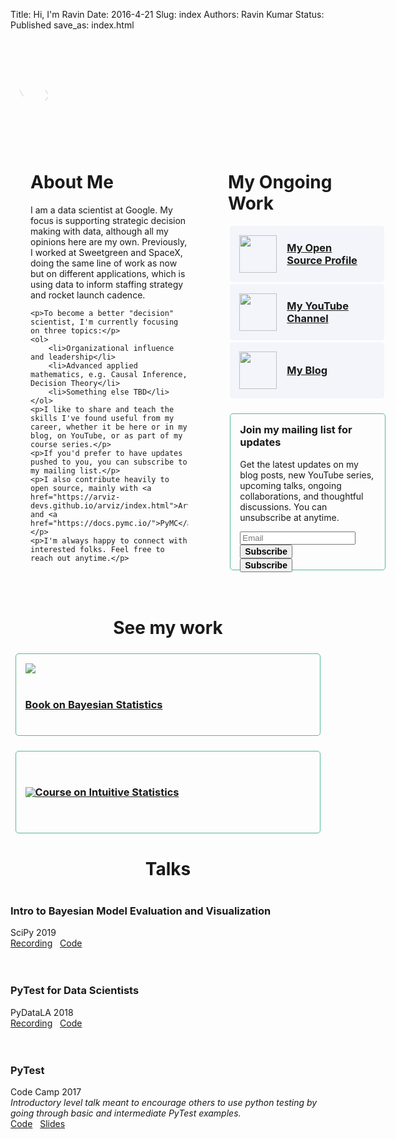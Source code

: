 Title: Hi, I'm Ravin
Date: 2016-4-21 
Slug:  index
Authors: Ravin Kumar
Status: Published
save_as: index.html 

<style type="text/css">
    h1, h2, h3, h4 {
        text-align: center;
    }
    h1:not(.page-title), h2, h3, h4 {
        margin-top: 2.5rem;
    }

    .about-container {
        display: flex;
        flex-wrap: flex-wrap;
    }
    .about-container div.about-box {
        width: 50%;
        padding: 2rem;
    }
    #action-links {
        max-width: 100%;
        margin: 10px auto;
        display: flex;
        flex-wrap: wrap;
        flex-direction: column;
        justify-content: center;
    }
    .action-link, .secondary-box {
        border-radius: 5px;
        margin: 1.5%;
        padding: 15px;
    }
    .action-link, .my-work {
        display: flex;
        flex-direction: row;
    }
    .action-link {
        width: 100%;
        background-color: #f4f5fb;
        -webkit-transition: all 0.15s ease;
        transition: all 0.15s ease;
    }
    .action-link img {
        height: 60px;
        width: 60px;
        margin: auto 0;
    }
    .action-link h3 {
        margin: auto 1rem;
    }  
    .action-link:hover {
        box-shadow: 0 0 10px #ccc;
    }
    .secondary-box {
        border: solid 1px #56bb92;
        min-height: 100px;
        margin-top: 1.5rem;
    }
    .secondary-box img {
        max-height: 80px;
        margin: auto 0;
    }
</style>

<svg viewbox="0 0 100 100" style="opacity:12%;max-width:100px;max-height:100px; margin:40px auto;">
    <style type="text/css">
        path {
            fill: none;
            stroke: #12221D;
            stroke-width: 0.1rem;
            stroke-miterlimit: 10;
            stroke-linecap: round;
        }
        #K-triangle-1,
        #K-triangle-2 {
            stroke-dasharray: 1;
            stroke-dashoffset: 1;
            animation: dash 2s linear forwards;
        }
        #R-triangle-circle {
            stroke-dasharray: 1;
            stroke-dashoffset: 1;
            animation: dash 2.4s linear forwards;           }
        @keyframes dash {
            to {
                stroke-dashoffset: 0;
            }
        }
    </style>
    <g id="R">
        <path id="R-triangle-circle" d="M 15 42.1297 L 43.5792 91.6304 L 15 91.6304 L 15 8.3696 A 32.0984 32.0984 0 0 1 15 72.5664 Z" pathLength="1"/>
    </g>
    <g id="K">
        <path id="K-triangle-1" d="M 56.2434 58.1775 L 85 8.3696 L 56.2434 8.3696 Z" pathLength="1"/>
        <path id="K-triangle-2" d="M 56.2434 42.1297 L 85 91.6304 L 56.2434 91.6304 Z" pathLength="1"/>
    </g>
</svg>


<div class="about-container">
<!-- Left -->
<div class="about-box">
<h1 style="margin-top:0; text-align: left;">About Me</h1>
    <p>I am a data scientist at Google. My focus is supporting strategic decision making with data, although all my opinions here are my own. Previously, I worked at Sweetgreen and SpaceX, doing the same line of work as now but on different applications, which is using data to inform staffing strategy and rocket launch cadence.</p>
    
    <p>To become a better "decision" scientist, I'm currently focusing on three topics:</p>
    <ol>
        <li>Organizational influence and leadership</li>
        <li>Advanced applied mathematics, e.g. Causal Inference, Decision Theory</li>
        <li>Something else TBD</li>
    </ol>
    <p>I like to share and teach the skills I've found useful from my career, whether it be here or in my blog, on YouTube, or as part of my course series.</p>
    <p>If you'd prefer to have updates pushed to you, you can subscribe to my mailing list.</p>
    <p>I also contribute heavily to open source, mainly with <a href="https://arviz-devs.github.io/arviz/index.html">ArviZ</a> and <a href="https://docs.pymc.io/">PyMC</a>.</p>
    <p>I'm always happy to connect with interested folks. Feel free to reach out anytime.</p>
</div>

<!-- Right -->
<div class="about-box">
<h1 style="margin-top:0; text-align: left;">My Ongoing Work</h1>
<a href="https://github.com/canyon289/canyon289.github.io"><div class="action-link"><img src="{static}/images/about/github.png" /><h3>My Open Source Profile</h3></div></a>
<a href="https://www.youtube.com/channel/UCX78cJQ_6JZVUWw8cj-f0uA/featured"><div class="action-link"><img src="{static}/images/about/youtube.png" /><h3>My YouTube Channel</h3></div></a>
<a href="{static}/blog.html"><div class="action-link"><img src="{static}/images/logo/logo.png" /><h3>My Blog</h3></div></a>
<div class="secondary-box" style="width: 100%;"> 
    <h3 style="margin-top:0;">Join my mailing list for updates</h3>
    <p>Get the latest updates on my blog posts, new YouTube series, upcoming talks, ongoing collaborations, and thoughtful discussions. You can unsubscribe at anytime.</p>
    <form class="ml-block-form" action="https://static.mailerlite.com/webforms/submit/k0j3t8" data-code="k0j3t8" method="post" target="_blank" style="height: 32px;">
    <div class="ml-form-formContent horozintalForm">
    <div class="ml-form-horizontalRow">
    <div class="ml-input-horizontal">
    <div style="width:100%" class="horizontal-fields">
    <div class="ml-field-group ml-field-email ml-validate-email ml-validate-required">
    <input type="email" class="form-control" data-inputmask="" name="fields[email]" placeholder="Email" autocomplete="email" aria-invalid="false">
    </div>
    </div>
    </div>
    <div class="ml-button-horizontal primary">
    <button type="submit" class="primary" style="font-weight: 700; font-size: 14px;">Subscribe</button>
    <button disabled="disabled" style="display:none" type="button" class="loading"> <div class="ml-form-embedSubmitLoad"></div> <span class="sr-only">Loading...</span> </button>
    </div>
    </div>
    </div>
    <input type="hidden" name="ml-submit" value="1" aria-invalid="false">
    <div class="ml-mobileButton-horizontal">
    <button type="submit" class="primary" style="font-weight: 700; font-size: 14px;">Subscribe</button>
    <button disabled="disabled" style="display:none" type="button" class="loading"> <div class="ml-form-embedSubmitLoad"></div> <span class="sr-only">Loading...</span> </button>
    </div>
    <input type="hidden" name="anticsrf" value="true" aria-invalid="false">
    </form>
 </div>
</div>

</div>

# See my work

<a href="https://bayesiancomputationbook.com/welcome.html"><div class="secondary-box my-work">
    <img src="{static}/images/about/book.jpeg" />
    <div class="my-work-text"><h3>Book on Bayesian Statistics</h3></div>
</div></a>
<a href="https://www.intuitivebayes.com/"><div class="secondary-box my-work">
    <img src="{static}/images/about/course.png" />
    <div class="my-work-text"><h3>Course on Intuitive Statistics</h3></div>
</div></a>


<style> h3 {text-align: left} </style>

# Talks

### Intro to Bayesian Model Evaluation and Visualization
SciPy 2019  
[Recording](https://www.youtube.com/watch?v=bmWMdVQlzIA&E)
&nbsp;
[Code](https://github.com/canyon289/bayesian-model-evaluation)  
<br>

### PyTest for Data Scientists
PyDataLA 2018  
[Recording](https://www.youtube.com/watch?v=dY1nNtDTruE)
&nbsp;
[Code](https://github.com/canyon289/PyTestforDataSciencePyDataLA)  
<br>

### PyTest
Code Camp 2017  
_Introductory level talk meant to encourage others to use python testing by going through basic and intermediate PyTest examples._  
[Code](https://github.com/canyon289/CodeCampPytest)
&nbsp;
[Slides](https://docs.google.com/presentation/d/11A742qhUaQdtwL3IaXQGzT3lB9PfRTXOIN4SpgSbwxo/edit#slide=id.p)  
<br>
